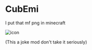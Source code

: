 # CubEmi
 I put that mf png in minecraft
 
![icon](https://github.com/claymorwan/CubEmi/assets/86072589/a7b59410-c6be-4945-9915-270d12f3dd3e)

(This a joke mod don't take it seriously)
